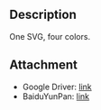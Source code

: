 ## Description

One SVG, four colors.

## Attachment
- Google Driver: [link](https://drive.google.com/file/d/1FfocTCF-CJlu88myy43m47zAmcur_pMW/view?usp=sharing)
- BaiduYunPan: [link](https://pan.baidu.com/s/1ryUv33QtCPq-l2D3FyxwLg?pwd=R325)